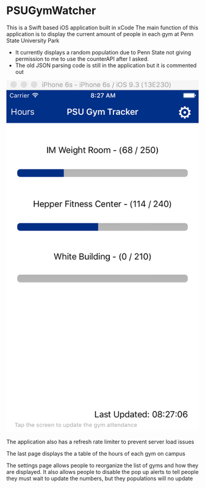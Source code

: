 # PSUGymWatcher
This is a Swift based iOS application built in xCode
The main function of this application is to display the current amount of people in each gym at Penn State University Park
  - It currently displays a random population due to Penn State not giving permission 
    to me to use the counterAPI after I asked.
  - The old JSON parsing code is still in the application but it is commented out

![Alt text](/Screenshots/GymAttendance.png?raw=true "Main Page")

The application also has a refresh rate limiter to prevent server load issues

The last page displays the a table of the hours of each gym on campus

The settings page allows people to reorganize the list of gyms and how they are displayed. It also allows people to disable
the pop up alerts to tell people they must wait to update the numbers, but they populations will no update

